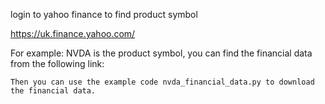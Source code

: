 login to yahoo finance to find product symbol

https://uk.finance.yahoo.com/

For example: NVDA is the product symbol, you can find the financial data from the following link:
```https://uk.finance.yahoo.com/quote/NVDA/financials/
Then you can use the example code nvda_financial_data.py to download the financial data.
```

